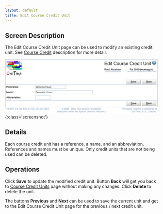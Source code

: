 ```yaml
---
layout: default
title: Edit Course Credit Unit
---
```



## Screen Description

The Edit Course Credit Unit page can be used to modify an existing credit unit. See [Course Credit](course-credit) description for more detail.

![Edit Course Credit Unit](images/edit-course-credit-unit.png){:class='screenshot'}

## Details

Each course credit unit has a reference, a name, and an abbreviation. References and names must be unique. Only credit units that are not being used can be deleted.

## Operations

Click **Save** to update the modified credit unit. Button **Back** will get you back to [Course Credit Units](course-credit-units) page without making any changes. Click **Delete** to delete the unit.

The buttons **Previous** and **Next** can be used to save the current unit and get to the Edit Course Credit Unit page for the previous / next credit unit.



